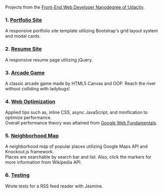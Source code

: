 Projects from the [Front-End Web Developer Nanodegree of Udacity](https://www.udacity.com/course/front-end-web-developer-nanodegree--nd001).

### 1. [Portfolio Site](https://portfolioudacity.herokuapp.com/)
  A responsive portfolio site template utilizing Bootstrap's grid layout system and modal cards.

### 2. [Resume Site](https://resumeudacity.herokuapp.com/)
  A responsive resume page utilizing jQuery.

### 3. [Arcade Game](https://arcadeudacity.herokuapp.com/)
  A classic arcade game made by HTML5 Canvas and OOP. Reach the river without colliding with ladybugs!

### 4. [Web Optimization](https://github.com/Tetsuya3850/Udacity-Front-End-Nanodegree/blob/master/4%20Web-Optimization%20/README.md)
  Applied tips such as, inline CSS, async JavaScript, and minification to optimize performance. <br />
  Overall performance theory was attained from [Google Web Fundamentals](https://developers.google.com/web/fundamentals/performance/).

### 5. [Neighborhood Map](https://neighborhoodudacity.herokuapp.com/)
  A neighborhood map of popular places utilizing Google Maps API and Knockout.js framework. <br />
  Places are searchable by search bar and list. Also, click the markers for more information from Wikipedia API.

### 6. [Testing](https://github.com/Tetsuya3850/Udacity-Front-End-Nanodegree/blob/master/6%20Feed-Reader/jasmine/spec/feedreader.js)
  Wrote tests for a RSS feed reader with Jasmine.
